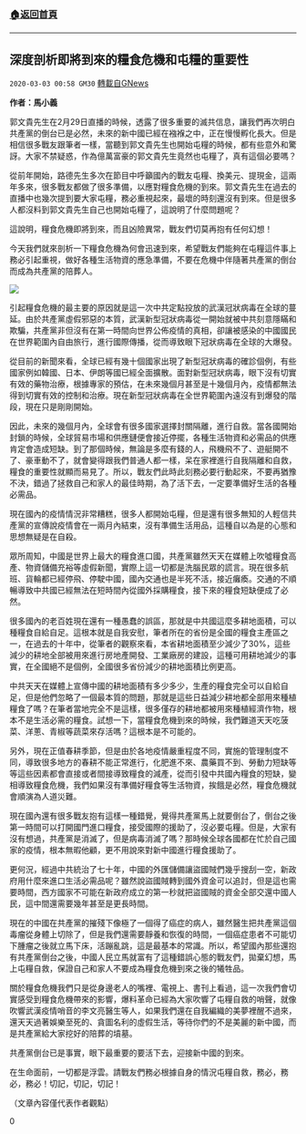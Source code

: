 ###  [:house:返回首頁](https://github.com/ourhimalayas/txt)
---

## 深度剖析即將到來的糧食危機和屯糧的重要性
`2020-03-03 00:58 GM30` [轉載自GNews](https://gnews.org/zh-hant/129793/)

**作者：馬小義**

郭文貴先生在2月29日直播的時候，透露了很多重要的滅共信息，讓我們再次明白共產黨的倒台已是必然，未來的新中國已經在襁褓之中，正在慢慢孵化長大。但是相信很多戰友跟筆者一樣，當聽到郭文貴先生也開始屯糧的時候，都有些意外和驚訝。大家不禁疑惑，作為億萬富豪的郭文貴先生竟然也屯糧了，真有這個必要嗎？

從前年開始，路德先生多次在節目中呼籲國內的戰友屯糧、換美元、提現金，這兩年多來，很多戰友都做了很多準備，以應對糧食危機的到來。郭文貴先生在過去的直播中也幾次提到要大家屯糧，務必重視起來，最壞的時刻還沒有到來。但是很多人都沒料到郭文貴先生自己也開始屯糧了，這說明了什麼問題呢？

這說明，糧食危機即將到來，而且凶險異常，戰友們切莫再抱有任何幻想！

今天我們就來剖析一下糧食危機為何會迅速到來，希望戰友們能夠在屯糧這件事上務必引起重視，做好各種生活物資的應急準備，不要在危機中伴隨著共產黨的倒台而成為共產黨的陪葬人。

![](https://s3-ap-northeast-1.amazonaws.com/news.guo.offload.media/wp-content/uploads/2020/03/02163545/image0-12.jpg)

引起糧食危機的最主要的原因就是這一次中共定點投放的武漢冠狀病毒在全球的蔓延。由於共產黨虛假邪惡的本質，武漢新型冠狀病毒從一開始就被中共刻意隱瞞和欺騙，共產黨非但沒有在第一時間向世界公佈疫情的真相，卻讓被感染的中國國民在世界範圍內自由旅行，進行國際傳播，從而導致眼下冠狀病毒在全球的大爆發。

從目前的新聞來看，全球已經有幾十個國家出現了新型冠狀病毒的確診個例，有些國家例如韓國、日本、伊朗等國已經全面擴散。面對新型冠狀病毒，眼下沒有切實有效的藥物治療，根據專家的預估，在未來幾個月甚至是十幾個月內，疫情都無法得到切實有效的控制和治療。現在新型冠狀病毒在全世界範圍內遠沒有到爆發的階段，現在只是剛剛開始。

因此，未來的幾個月內，全球會有很多國家選擇封關隔離，進行自救。當各國開始封鎖的時候，全球貿易市場和供應鏈便會接近停擺，各種生活物資和必需品的供應肯定會造成短缺。到了那個時候，無論是多麼有錢的人，飛機飛不了、遊艇開不了、豪車動不了，就會變得跟我們普通人都一樣，呆在家裡進行自我隔離和自救，糧食的重要性就顯而易見了。所以，戰友們此時此刻務必要行動起來，不要再猶豫不決，錯過了拯救自己和家人的最佳時期，為了活下去，一定要準備好生活的各種必需品。

現在國內的疫情情況非常糟糕，很多人都開始屯糧，但是還有很多無知的人輕信共產黨的宣傳說疫情會在一兩月內結束，沒有準備生活用品，這種自以為是的心態和思想無疑是在自殺。

眾所周知，中國是世界上最大的糧食進口國，共產黨雖然天天在媒體上吹噓糧食高產、物資儲備充裕等虛假新聞，實際上這一切都是洗腦民眾的謊言。現在很多航班、貨輪都已經停飛、停駛中國，國內交通也是半死不活，接近癱瘓。交通的不順暢導致中共國已經無法在短時間內從國外採購糧食，接下來的糧食短缺便成了必然。

很多國內的老百姓現在還有一種愚蠢的誤區，那就是中共國這麼多耕地面積，可以種糧食自給自足。這根本就是自我安慰，筆者所在的省份是全國的糧食主產區之一，在過去的十年中，從筆者的觀察來看，本省耕地面積至少減少了30%，這些減少的耕地全部被用來進行房地產開發、工業廠房的建設，這種可用耕地減少的事實，在全國絕不是個例，全國很多省份減少的耕地面積比例更高。

中共天天在媒體上宣傳中國的耕地面積有多少多少，生產的糧食完全可以自給自足，但是他們忽略了一個最本質的問題，那就是這些日益減少耕地都全部用來種植糧食了嗎？在筆者當地完全不是這樣，很多僅存的耕地都被用來種植經濟作物，根本不是生活必需的糧食。試想一下，當糧食危機到來的時候，我們難道天天吃菠菜、洋蔥、青椒等蔬菜來存活嗎？這根本是不可能的。

另外，現在正值春耕季節，但是由於各地疫情嚴重程度不同，實施的管理制度不同，導致很多地方的春耕不能正常進行，化肥進不來、農藥買不到、勞動力短缺等等這些因素都會直接或者間接導致糧食的減產，從而引發中共國內糧食的短缺，變相導致糧食危機，我們如果沒有準備好糧食等生活物資，挨餓是必然，糧食危機就會順演為人道災難。

現在國內還有很多戰友抱有這樣一種錯覺，覺得共產黨馬上就要倒台了，倒台之後第一時間可以打開國門進口糧食，接受國際的援助了，沒必要屯糧。但是，大家有沒有想過，共產黨是消滅了，但是病毒消滅了嗎？那時候全球各國都在忙於自己國家的疫情，根本無暇他顧，更不用說來對新中國進行糧食援助了。

更何況，經過中共統治了七十年，中國的外匯儲備讓盜國賊們幾乎搜刮一空，新政府用什麼來進口生活必需品呢？雖然說盜國賊轉到國外資金可以追討，但是這也需要時間，西方國家不可能在新政府成立的第一秒就把盜國賊的資金全部交還中國人民，這中間還需要幾年甚至是更長時間。

現在的中國在共產黨的摧殘下像極了一個得了癌症的病人，雖然醫生把共產黨這個毒瘤從身體上切除了，但是我們還需要靜養和恢復的時間，一個癌症患者不可能切下腫瘤之後就立馬下床，活蹦亂跳，這是最基本的常識。所以，希望國內那些還抱有共產黨倒台之後，中國人民立馬就富有了這種錯誤心態的戰友們，拋棄幻想，馬上屯糧自救，保證自己和家人不要成為糧食危機到來之後的犧牲品。

關於糧食危機我們只是從身邊老人的嘴裡、電視上、書刊上看過，這一次我們會切實感受到糧食危機帶來的影響，爆料革命已經為大家吹響了屯糧自救的哨聲，就像吹響武漢疫情哨音的李文亮醫生等人，如果我們還在自我編織的美夢裡醒不過來，還天天過著娛樂至死的、貪圖名利的虛假生活，等待你們的不是美麗的新中國，而是共產黨給大家挖好的陪葬的墳墓。

共產黨倒台已是事實，眼下最重要的要活下去，迎接新中國的到來。

在生命面前，一切都是浮雲。請戰友們務必根據自身的情況屯糧自救，務必，務必，務必！切記，切記，切記！

（文章內容僅代表作者觀點）

0
